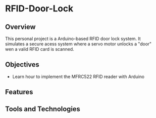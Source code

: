 # RFID-Door-Lock

## Overview

This personal project is a Arduino-based RFID door lock system. It simulates a secure acess system where a servo motor unlocks a "door" wen a valid RFID card is scanned.

## Objectives

- Learn hour to implement the MFRC522 RFID reader with Arduino

## Features

## Tools and Technologies


